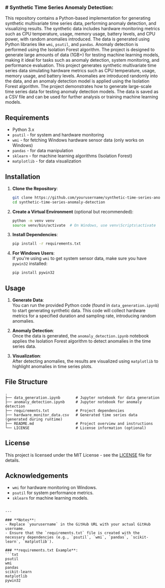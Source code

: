 ### **# Synthetic Time Series Anomaly Detection**:  
This repository contains a Python-based implementation for generating synthetic multivariate time series data, performing anomaly detection, and visualizing results. The synthetic data includes hardware monitoring metrics such as CPU temperature, usage, memory usage, battery levels, and CPU power, with random anomalies introduced. The data is generated using Python libraries like `wmi`, `psutil`, and `pandas`. Anomaly detection is performed using the Isolation Forest algorithm. The project is designed to generate large amounts of data (1GB+) for testing machine learning models, making it ideal for tasks such as anomaly detection, system monitoring, and performance evaluation. This project generates synthetic multivariate time series data simulating hardware metrics such as CPU temperature, usage, memory usage, and battery levels. Anomalies are introduced randomly into the data, and an anomaly detection model is applied using the Isolation Forest algorithm. The project demonstrates how to generate large-scale time series data for testing anomaly detection models. The data is saved as a CSV file and can be used for further analysis or training machine learning models.

## Requirements
- Python 3.x
- `psutil` - for system and hardware monitoring
- `wmi` - for fetching Windows hardware sensor data (only works on Windows)
- `pandas` - for data manipulation
- `sklearn` - for machine learning algorithms (Isolation Forest)
- `matplotlib` - for data visualization

## Installation

1. **Clone the Repository**:
   ```bash
   git clone https://github.com/yourusername/synthetic-time-series-anomaly-detection.git
   cd synthetic-time-series-anomaly-detection
   ```

2. **Create a Virtual Environment** (optional but recommended):
   ```bash
   python -m venv venv
   source venv/bin/activate  # On Windows, use venv\Scripts\activate
   ```

3. **Install Dependencies**:
   ```bash
   pip install -r requirements.txt
   ```

4. **For Windows Users**:  
   If you're using `wmi` to get system sensor data, make sure you have `pywin32` installed:
   ```bash
   pip install pywin32
   ```

## Usage

1. **Generate Data**:  
   You can run the provided Python code (found in `data_generation.ipynb`) to start generating synthetic data. This code will collect hardware metrics for a specified duration and sampling rate, introducing random anomalies.
   
2. **Anomaly Detection**:  
   Once the data is generated, the `anomaly_detection.ipynb` notebook applies the Isolation Forest algorithm to detect anomalies in the time series data.

3. **Visualization**:  
   After detecting anomalies, the results are visualized using `matplotlib` to highlight anomalies in time series plots.

## File Structure

```
.
├── data_generation.ipynb       # Jupyter notebook for data generation
├── anomaly_detection.ipynb     # Jupyter notebook for anomaly detection
├── requirements.txt            # Project dependencies
├── hardware_monitor_data.csv   # Generated time series data (generated during runtime)
├── README.md                   # Project overview and instructions
└── LICENSE                     # License information (optional)
```

## License
This project is licensed under the MIT License - see the [LICENSE](LICENSE) file for details.

## Acknowledgements
- `wmi` for hardware monitoring on Windows.
- `psutil` for system performance metrics.
- `sklearn` for machine learning models.
```

---

### **Notes**:
- Replace `yourusername` in the GitHub URL with your actual GitHub username.
- Ensure that the `requirements.txt` file is created with the necessary dependencies (e.g., `psutil`, `wmi`, `pandas`, `scikit-learn`, `matplotlib`).

### **requirements.txt Example**:
```txt
psutil
wmi
pandas
scikit-learn
matplotlib
pywin32
```

